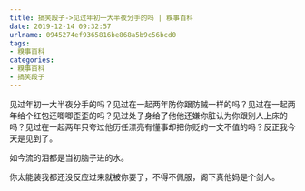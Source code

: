 ```yaml
---
title: 搞笑段子->见过年初一大半夜分手的吗 | 糗事百科
date: 2019-12-14 09:32:57
urlname: 0945274ef9365816be868a5b9c56bcd0
tags: 
- 糗事百科
categories:
- 糗事百科
- 搞笑段子
---
```

见过年初一大半夜分手的吗？见过在一起两年防你跟防贼一样的吗？见过在一起两年给个红包还唧唧歪歪的吗？见过处子身给了他他还嫌你脏认为你跟别人上床的吗？见过在一起两年只夸过他历任漂亮有懂事却把你贬的一文不值的吗？反正我今天是见到了。

如今流的泪都是当初脑子进的水。

你太能装我都还没反应过来就被你耍了，不得不佩服，阁下真他妈是个剑人。


